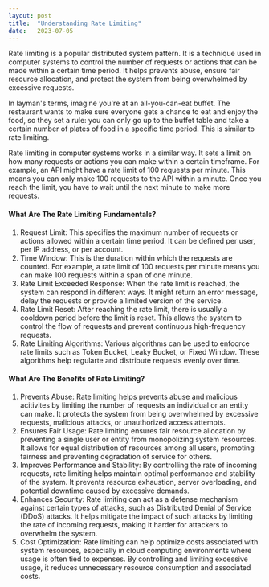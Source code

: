 ```yaml
---
layout: post
title:  "Understanding Rate Limiting"
date:   2023-07-05
---
```


<p class="intro">Rate limiting is a popular distributed system pattern. It is a technique used in computer systems to control the number of requests or actions that can be made within a certain time period. It helps prevents abuse, ensure fair resource allocation, and protect the system from being overwhelmed by excessive requests.</p>

In layman's terms, imagine you're at an all-you-can-eat buffet. The restaurant wants to make sure everyone gets a chance to eat and enjoy the food, so they set a rule: you can only go up to the buffet table and take a certain number of plates of food in a specific time period. This is similar to rate limiting. 

Rate limiting in computer systems works in a similar way. It sets a limit on how many requests or actions you can make within a certain timeframe. For example, an API might have a rate limit of 100 requests per minute. This means you can only make 100 requests to the API within a minute. Once you reach the limit, you have to wait until the next minute to make more requests. 

#### What Are The Rate Limiting Fundamentals? 

1. Request Limit: This specifies the maximum number of requests or actions allowed within a certain time period. It can be defined per user, per IP address, or per account. 
2. Time Window: This is the duration within which the requests are counted. For example, a rate limit of 100 requests per minute means you can make 100 requests within a span of one minute. 
3. Rate Limit Exceeded Response: When the rate limit is reached, the system can respond in different ways. It might return an error message, delay the requests or provide a limited version of the service. 
4. Rate Limit Reset: After reaching the rate limit, there is usually a cooldown period before the limit is reset. This allows the system to control the flow of requests and prevent continuous high-frequency requests. 
5. Rate Limiting Algorithms: Various algorithms can be used to enfocrce rate limits such as Token Bucket, Leaky Bucket, or Fixed Window. These algorithms help regularte and distribute requests evenly over time. 

#### What Are The Benefits of Rate Limiting? 

1. Prevents Abuse: Rate limiting helps prevents abuse and malicious acitivites by limiting the number of requests an individual or an entity can make. It protects the system from being overwhelmed by excessive requests, malicious attacks, or unauthorized access attempts. 
2. Ensures Fair Usage: Rate limiting ensures fair resource allocation by preventing a single user or entity from monopolizing system resources. It allows for equal distribution of resources among all users, promoting fairness and preventing degradation of service for others. 
3. Improves Performance and Stability: By controlling the rate of incoming requests, rate limiting helps maintain optimal performance and stability of the system. It prevents resource exhaustion, server overloading, and potential downtime caused by excessive demands. 
4. Enhances Security: Rate limiting can act as a defense mechanism against certain types of attacks, such as Distributed Denial of Service (DDoS) attacks. It helps mitigate the impact of such attacks by limiting the rate of incoming requests, making it harder for attackers to overwhelm the system. 
5. Cost Optimization: Rate limiting can help optimize costs associated with system resources, especially in cloud computing environments where usage is often tied to expenses. By controlling and limiting excessive usage, it reduces unnecessary resource consumption and associated costs. 


